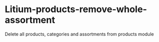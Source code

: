 # Litium-products-remove-whole-assortment
Delete all products, categories and assortments from products module
